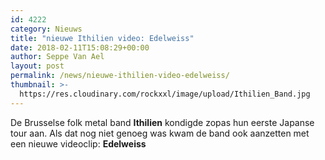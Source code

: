 ```yaml
---
id: 4222
category: Nieuws
title: "nieuwe Ithilien video: Edelweiss"
date: 2018-02-11T15:08:29+00:00
author: Seppe Van Ael
layout: post
permalink: /news/nieuwe-ithilien-video-edelweiss/
thumbnail: >-
  https://res.cloudinary.com/rockxxl/image/upload/Ithilien_Band.jpg
---
```

De Brusselse folk metal band **Ithilien** kondigde zopas hun eerste Japanse tour aan. Als dat nog niet genoeg was kwam de band ook aanzetten met een nieuwe videoclip: **Edelweiss**

